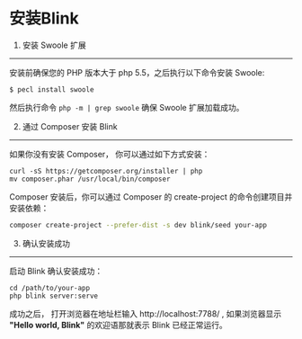 安装Blink
========

1. 安装 Swoole 扩展
------------------

安装前确保您的 PHP 版本大于 php 5.5，之后执行以下命令安装 Swoole:

```
$ pecl install swoole
```

然后执行命令 `php -m | grep swoole` 确保 Swoole 扩展加载成功。

2. 通过 Composer 安装 Blink
--------------------------

如果你没有安装 Composer， 你可以通过如下方式安装：

```
curl -sS https://getcomposer.org/installer | php
mv composer.phar /usr/local/bin/composer
```

Composer 安装后，你可以通过 Composer 的 create-project 的命令创建项目并安装依赖：

```bash
composer create-project --prefer-dist -s dev blink/seed your-app
```

3. 确认安装成功
-------------

启动 Blink 确认安装成功：

```
cd /path/to/your-app
php blink server:serve
```

成功之后， 打开浏览器在地址栏输入 http://localhost:7788/ , 如果浏览器显示 **"Hello world, Blink"** 的欢迎语那就表示 Blink
已经正常运行。
